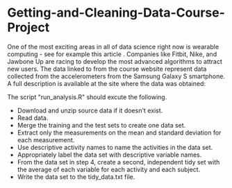 # Getting-and-Cleaning-Data-Course-Project

One of the most exciting areas in all of data science right now is wearable computing - see for example this article . Companies like Fitbit, Nike, and Jawbone Up are racing to develop the most advanced algorithms to attract new users. The data linked to from the course website represent data collected from the accelerometers from the Samsung Galaxy S smartphone. A full description is available at the site where the data was obtained:

The script "run_analysis.R" should excute the following.
* Download and unzip source data if it doesn't exist.
* Read data.
* Merge the training and the test sets to create one data set.
* Extract only the measurements on the mean and standard deviation for each measurement.
* Use descriptive activity names to name the activities in the data set.
* Appropriately label the data set with descriptive variable names.
* From the data set in step 4, create a second, independent tidy set with the average of each variable for each activity and each subject.
* Write the data set to the tidy_data.txt file.
